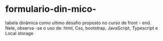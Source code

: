 # formulario-din-mico-
tabela dinâmica como ultimo desafio proposto no curso de front - end. Nele, observa -se o uso de: html, Css, bootstrap, JavaScript, Typescript e Local storage 
